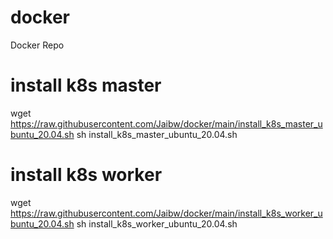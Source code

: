 # docker
Docker Repo

# install k8s master 
wget https://raw.githubusercontent.com/Jaibw/docker/main/install_k8s_master_ubuntu_20.04.sh
sh install_k8s_master_ubuntu_20.04.sh

# install k8s worker 
wget https://raw.githubusercontent.com/Jaibw/docker/main/install_k8s_worker_ubuntu_20.04.sh
sh install_k8s_worker_ubuntu_20.04.sh
